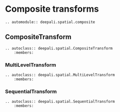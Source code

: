 # Composite transforms

```{eval-rst}
.. automodule:: deepali.spatial.composite
```

## CompositeTransform

```{eval-rst}
.. autoclass:: deepali.spatial.CompositeTransform
    :members:
```

### MultiLevelTransform

```{eval-rst}
.. autoclass:: deepali.spatial.MultiLevelTransform
    :members:
```

### SequentialTransform

```{eval-rst}
.. autoclass:: deepali.spatial.SequentialTransform
    :members:
```
